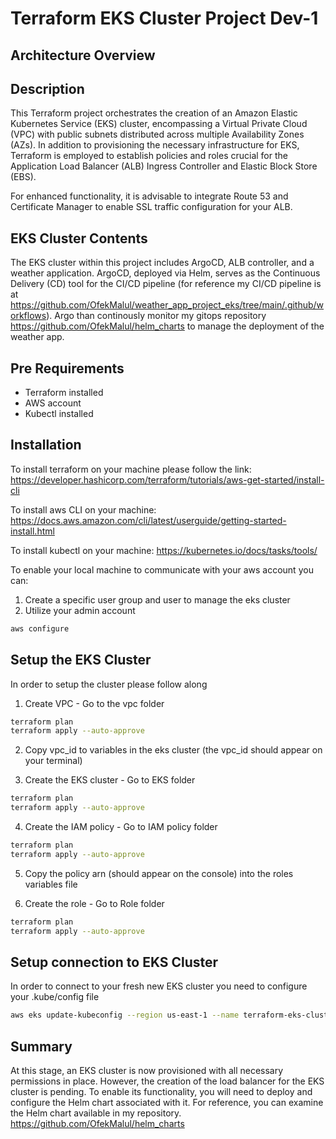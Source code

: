 # Terraform EKS Cluster Project Dev-1

## Architecture Overview


## Description
This Terraform project orchestrates the creation of an Amazon Elastic Kubernetes Service (EKS) cluster, encompassing a Virtual Private Cloud (VPC) with public subnets distributed across multiple Availability Zones (AZs). In addition to provisioning the necessary infrastructure for EKS, Terraform is employed to establish policies and roles crucial for the Application Load Balancer (ALB) Ingress Controller and Elastic Block Store (EBS).

For enhanced functionality, it is advisable to integrate Route 53 and Certificate Manager to enable SSL traffic configuration for your ALB.

## EKS Cluster Contents
The EKS cluster within this project includes ArgoCD, ALB controller, and a weather application. ArgoCD, deployed via Helm, serves as the Continuous Delivery (CD) tool for the CI/CD pipeline (for reference my CI/CD pipeline is at https://github.com/OfekMalul/weather_app_project_eks/tree/main/.github/workflows). Argo than continously monitor my gitops repository https://github.com/OfekMalul/helm_charts to manage the deployment of the weather app.

## Pre Requirements
* Terraform installed
* AWS account
* Kubectl installed
## Installation

To install terraform on your machine please follow the link:
https://developer.hashicorp.com/terraform/tutorials/aws-get-started/install-cli

To install aws CLI on your machine:
https://docs.aws.amazon.com/cli/latest/userguide/getting-started-install.html

To install kubectl on your machine:
https://kubernetes.io/docs/tasks/tools/

To enable your local machine to communicate with your aws account you can:
1. Create a specific user group and user to manage the eks cluster
2. Utilize your admin account

```bash
aws configure
```

## Setup the EKS Cluster
In order to setup the cluster please follow along
1. Create VPC - Go to the vpc folder
```bash
terraform plan
terraform apply --auto-approve
```

2. Copy vpc_id to variables in the eks cluster (the vpc_id should appear on your terminal)

3. Create the EKS cluster - Go to EKS folder
```bash
terraform plan
terraform apply --auto-approve
```

4. Create the IAM policy - Go to IAM policy folder
```bash
terraform plan
terraform apply --auto-approve
```

5. Copy the policy arn (should appear on the console) into the roles variables file

6. Create the role - Go to Role folder
```bash
terraform plan
terraform apply --auto-approve
```

## Setup connection to EKS Cluster
In order to connect to your fresh new EKS cluster you need to configure your .kube/config file

```bash
aws eks update-kubeconfig --region us-east-1 --name terraform-eks-cluster
```

## Summary
At this stage, an EKS cluster is now provisioned with all necessary permissions in place. However, the creation of the load balancer for the EKS cluster is pending. To enable its functionality, you will need to deploy and configure the Helm chart associated with it. For reference, you can examine the Helm chart available in my repository.
https://github.com/OfekMalul/helm_charts